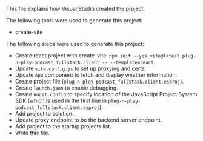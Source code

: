 This file explains how Visual Studio created the project.

The following tools were used to generate this project:
- create-vite

The following steps were used to generate this project:
- Create react project with create-vite: `npm init --yes vite@latest plug-n-play-podcast_fullstack.client -- --template=react`.
- Update `vite.config.js` to set up proxying and certs.
- Update `App` component to fetch and display weather information.
- Create project file (`plug-n-play-podcast_fullstack.client.esproj`).
- Create `launch.json` to enable debugging.
- Create `nuget.config` to specify location of the JavaScript Project System SDK (which is used in the first line in `plug-n-play-podcast_fullstack.client.esproj`).
- Add project to solution.
- Update proxy endpoint to be the backend server endpoint.
- Add project to the startup projects list.
- Write this file.
